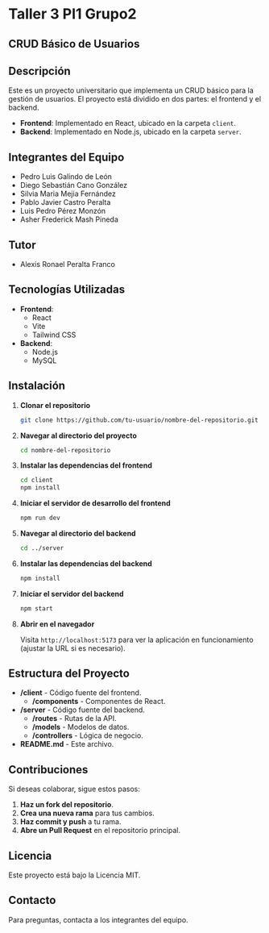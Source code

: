 # Taller 3 PI1 Grupo2
## CRUD Básico de Usuarios

## Descripción

Este es un proyecto universitario que implementa un CRUD básico para la gestión de usuarios. El proyecto está dividido en dos partes: el frontend y el backend. 

- **Frontend**: Implementado en React, ubicado en la carpeta `client`.
- **Backend**: Implementado en Node.js, ubicado en la carpeta `server`.

## Integrantes del Equipo

- Pedro Luis Galindo de León
- Diego Sebastián Cano González
- Silvia Maria Mejia Fernández
- Pablo Javier Castro Peralta
- Luis Pedro Pérez Monzón
- Asher Frederick Mash Pineda

## Tutor

- Alexis Ronael Peralta Franco

## Tecnologías Utilizadas

- **Frontend**:
  - React
  - Vite
  - Tailwind CSS
- **Backend**:
  - Node.js
  - MySQL

## Instalación

1. **Clonar el repositorio**

    ```bash
    git clone https://github.com/tu-usuario/nombre-del-repositorio.git
    ```

2. **Navegar al directorio del proyecto**

    ```bash
    cd nombre-del-repositorio
    ```

3. **Instalar las dependencias del frontend**

    ```bash
    cd client
    npm install
    ```

4. **Iniciar el servidor de desarrollo del frontend**

    ```bash
    npm run dev
    ```

5. **Navegar al directorio del backend**

    ```bash
    cd ../server
    ```

6. **Instalar las dependencias del backend**

    ```bash
    npm install
    ```

7. **Iniciar el servidor del backend**

    ```bash
    npm start
    ```

8. **Abrir en el navegador**

    Visita `http://localhost:5173` para ver la aplicación en funcionamiento (ajustar la URL si es necesario).

## Estructura del Proyecto

- **/client** - Código fuente del frontend.
  - **/components** - Componentes de React.
- **/server** - Código fuente del backend.
  - **/routes** - Rutas de la API.
  - **/models** - Modelos de datos.
  - **/controllers** - Lógica de negocio.
- **README.md** - Este archivo.

## Contribuciones

Si deseas colaborar, sigue estos pasos:

1. **Haz un fork del repositorio**.
2. **Crea una nueva rama** para tus cambios.
3. **Haz commit y push** a tu rama.
4. **Abre un Pull Request** en el repositorio principal.

## Licencia

Este proyecto está bajo la Licencia MIT.

## Contacto

Para preguntas, contacta a los integrantes del equipo.



